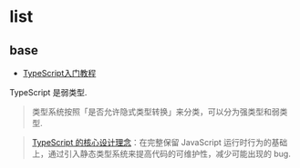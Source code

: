 # list
## base
- [TypeScript入门教程](https://ts.xcatliu.com/)

TypeScript 是弱类型.

> 类型系统按照「是否允许隐式类型转换」来分类，可以分为强类型和弱类型.

> [TypeScript 的核心设计理念](https://ts.xcatliu.com/introduction/what-is-typescript.html#link-6)：在完整保留 JavaScript 运行时行为的基础上，通过引入静态类型系统来提高代码的可维护性，减少可能出现的 bug.